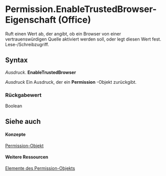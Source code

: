 
# Permission.EnableTrustedBrowser-Eigenschaft (Office)

Ruft einen Wert ab, der angibt, ob ein Browser von einer vertrauenswürdigen Quelle aktiviert werden soll, oder legt diesen Wert fest. Lese-/Schreibzugriff.


## Syntax

 _Ausdruck_. **EnableTrustedBrowser**

 _Ausdruck_ Ein Ausdruck, der ein **Permission** -Objekt zurückgibt.


### Rückgabewert

Boolean


## Siehe auch


#### Konzepte


[Permission-Objekt](4bdf7058-d4ba-0bd4-c5cd-141d67245ced.md)
#### Weitere Ressourcen


[Elemente des Permission-Objekts](http://msdn.microsoft.com/library/75614d24-cd47-ef9b-aba5-112206daa358%28Office.15%29.aspx)